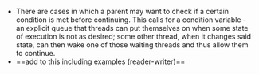- There are cases in which a parent may want to check if a certain condition is met before continuing. This calls for a condition variable - an explicit queue that threads can put themselves on when some state of execution is not as desired; some other  thread, when it changes said state, can then wake one of those waiting threads and thus allow them to continue.
- ==add to this including examples (reader-writer)==
